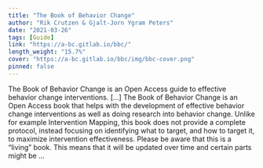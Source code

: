 ```yaml
---
title: "The Book of Behavior Change"
author: "Rik Crutzen & Gjalt-Jorn Ygram Peters"
date: "2021-03-26"
tags: [Guide]
link: "https://a-bc.gitlab.io/bbc/"
length_weight: "15.7%"
cover: "https://a-bc.gitlab.io/bbc/img/bbc-cover.png"
pinned: false
---
```


The Book of Behavior Change is an Open Access guide to effective behavior change interventions. [...] The Book of Behavior Change is an Open Access book that helps with the development of effective behavior change interventions as well as doing research into behavior change. Unlike for example Intervention Mapping, this book does not provide a complete protocol, instead focusing on identifying what to target, and how to target it, to maximize intervention effectiveness. Please be aware that this is a “living” book. This means that it will be updated over time and certain parts might be ...
